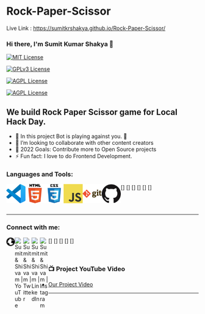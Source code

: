 # Rock-Paper-Scissor
Live Link : https://sumitkrshakya.github.io/Rock-Paper-Scissor/

### Hi there, I'm Sumit Kumar Shakya 👋 
[![MIT License](https://img.shields.io/github/issues/SumitKrShakya/Rock-Paper-Scissor)](https://github.com/tterb/atomic-design-ui/blob/master/LICENSEs)

[![GPLv3 License](https://img.shields.io/github/forks/SumitKrShakya/Rock-Paper-Scissor)](https://opensource.org/licenses/)

[![AGPL License](	https://img.shields.io/github/stars/SumitKrShakya/Rock-Paper-Scissor)](http://www.gnu.org/licenses/agpl-3.0)

[![AGPL License](	https://img.shields.io/github/license/SumitKrShakya/Rock-Paper-Scissor)](http://www.gnu.org/licenses/agpl-3.0)

## We build Rock Paper Scissor game for Local Hack Day.

- 🌱 In this project Bot is playing against you. 🤣
- 👯 I’m looking to collaborate with other content creators
- 🥅 2022 Goals: Contribute more to Open Source projects
- ⚡ Fun fact: I love to do Frontend Development.

### Languages and Tools:

[<img align="left" alt="Visual Studio Code" width="50px" src="https://raw.githubusercontent.com/github/explore/80688e429a7d4ef2fca1e82350fe8e3517d3494d/topics/visual-studio-code/visual-studio-code.png" />]
[<img align="left" alt="HTML5" width="50px" src="https://raw.githubusercontent.com/github/explore/80688e429a7d4ef2fca1e82350fe8e3517d3494d/topics/html/html.png" />]
[<img align="left" alt="CSS3" width="50px" src="https://raw.githubusercontent.com/github/explore/80688e429a7d4ef2fca1e82350fe8e3517d3494d/topics/css/css.png" />]
[<img align="left" alt="JavaScript" width="50px" src="https://raw.githubusercontent.com/github/explore/80688e429a7d4ef2fca1e82350fe8e3517d3494d/topics/javascript/javascript.png" />]
[<img align="left" alt="Git" width="50px" src="https://raw.githubusercontent.com/github/explore/80688e429a7d4ef2fca1e82350fe8e3517d3494d/topics/git/git.png" />]
[<img align="left" alt="GitHub" width="50px" src="https://raw.githubusercontent.com/github/explore/78df643247d429f6cc873026c0622819ad797942/topics/github/github.png" />]

<br />
<br />

---

### Connect with me:

[<img align="left" alt="Sumit & Shivam" width="22px" src="https://raw.githubusercontent.com/iconic/open-iconic/master/svg/globe.svg" />]
[<img align="left" alt="Sumit & Shivam | YouTube" width="22px" src="https://cdn.jsdelivr.net/npm/simple-icons@v3/icons/youtube.svg" />]
[<img align="left" alt="Sumit & Shivam | Twitter" width="22px" src="https://cdn.jsdelivr.net/npm/simple-icons@v3/icons/twitter.svg" />]
[<img align="left" alt="Sumit & Shivam | LinkedIn" width="22px" src="https://cdn.jsdelivr.net/npm/simple-icons@v3/icons/linkedin.svg" />]
[<img align="left" alt="Sumit & Shivam | Instagram" width="22px" src="https://cdn.jsdelivr.net/npm/simple-icons@v3/icons/instagram.svg" />]

<br />

### 📺 Project YouTube Video

<!-- YOUTUBE:START -->
- [Our Project Video](https://www.youtube.com/watch?v=IQT63geIbHY)
<!-- YOUTUBE:END -->

---
